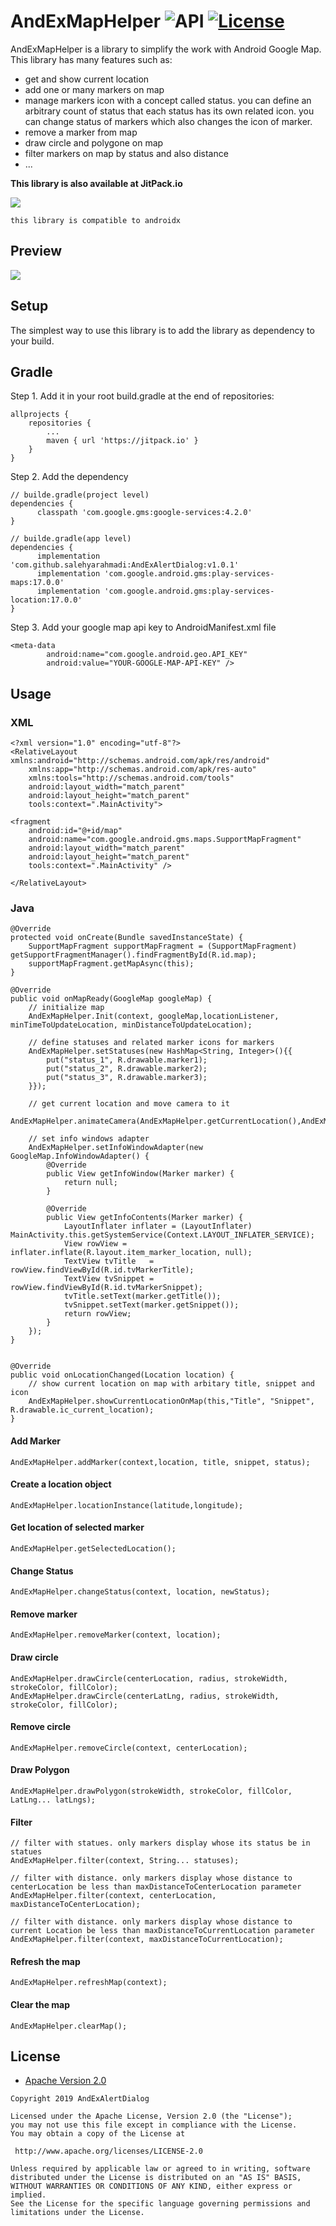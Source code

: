 AndExMapHelper ![API](https://img.shields.io/badge/API-17%2B-brightgreen.svg?style=flat) [![License](https://img.shields.io/badge/License-Apache%202.0-green.svg)](https://opensource.org/licenses/Apache-2.0)
===================

AndExMapHelper is a library to simplify the work with Android Google Map.
This library has many features such as: 
  - get and show current location
  - add one or many markers on map
  - manage markers icon with a concept called status. you can define an arbitrary count of status that each status has its own related icon. you can change status of markers which also changes the icon of marker.
  - remove a marker from map
  - draw circle and polygone on map
  - filter markers on map by status and also distance
  - ...
  



**This library is also available at JitPack.io**

[![](https://jitpack.io/v/salehyarahmadi/AndExMapHelper.svg)](https://jitpack.io/#salehyarahmadi/AndExMapHelper)



`this library is compatible to androidx`

## Preview
![](https://github.com/salehyarahmadi/AndExAlertDialog/blob/master/andex-alert-dialog.gif)

## Setup
The simplest way to use this library is to add the library as dependency to your build.

## Gradle

Step 1. Add it in your root build.gradle at the end of repositories:

	allprojects {
		repositories {
			...
			maven { url 'https://jitpack.io' }
		}
	}

Step 2. Add the dependency
  
    // builde.gradle(project level)
    dependencies {    
	      classpath 'com.google.gms:google-services:4.2.0'
	}

	// builde.gradle(app level)
    dependencies {    
	      implementation 'com.github.salehyarahmadi:AndExAlertDialog:v1.0.1'
          implementation 'com.google.android.gms:play-services-maps:17.0.0'
          implementation 'com.google.android.gms:play-services-location:17.0.0'
	}
 
Step 3. Add your google map api key to AndroidManifest.xml file
  
    <meta-data
            android:name="com.google.android.geo.API_KEY"
            android:value="YOUR-GOOGLE-MAP-API-KEY" />
 


## Usage

### XML
    
    <?xml version="1.0" encoding="utf-8"?>
    <RelativeLayout xmlns:android="http://schemas.android.com/apk/res/android"
        xmlns:app="http://schemas.android.com/apk/res-auto"
        xmlns:tools="http://schemas.android.com/tools"
        android:layout_width="match_parent"
        android:layout_height="match_parent"
        tools:context=".MainActivity">

    <fragment
        android:id="@+id/map"
        android:name="com.google.android.gms.maps.SupportMapFragment"
        android:layout_width="match_parent"
        android:layout_height="match_parent"
        tools:context=".MainActivity" />
    
    </RelativeLayout>

### Java

    @Override
    protected void onCreate(Bundle savedInstanceState) {
        SupportMapFragment supportMapFragment = (SupportMapFragment) getSupportFragmentManager().findFragmentById(R.id.map);
        supportMapFragment.getMapAsync(this);
    }

    @Override
    public void onMapReady(GoogleMap googleMap) {
        // initialize map
        AndExMapHelper.Init(context, googleMap,locationListener, minTimeToUpdateLocation, minDistanceToUpdateLocation);
        
        // define statuses and related marker icons for markers
        AndExMapHelper.setStatuses(new HashMap<String, Integer>(){{
            put("status_1", R.drawable.marker1);
            put("status_2", R.drawable.marker2);
            put("status_3", R.drawable.marker3);
        }});

        // get current location and move camera to it
        AndExMapHelper.animateCamera(AndExMapHelper.getCurrentLocation(),AndExMapHelper.DEFAULT_ZOOM);

        // set info windows adapter
        AndExMapHelper.setInfoWindowAdapter(new GoogleMap.InfoWindowAdapter() {
            @Override
            public View getInfoWindow(Marker marker) {
                return null;
            }

            @Override
            public View getInfoContents(Marker marker) {
                LayoutInflater inflater = (LayoutInflater) MainActivity.this.getSystemService(Context.LAYOUT_INFLATER_SERVICE);
                View rowView = inflater.inflate(R.layout.item_marker_location, null);
                TextView tvTitle   = rowView.findViewById(R.id.tvMarkerTitle);
                TextView tvSnippet = rowView.findViewById(R.id.tvMarkerSnippet);
                tvTitle.setText(marker.getTitle());
                tvSnippet.setText(marker.getSnippet());
                return rowView;
            }
        });
    }


    @Override
    public void onLocationChanged(Location location) {
        // show current location on map with arbitary title, snippet and icon
        AndExMapHelper.showCurrentLocationOnMap(this,"Title", "Snippet", R.drawable.ic_current_location);
    }



#### Add Marker
    AndExMapHelper.addMarker(context,location, title, snippet, status);

#### Create a location object
    AndExMapHelper.locationInstance(latitude,longitude);

#### Get location of selected marker
    AndExMapHelper.getSelectedLocation();

#### Change Status
    AndExMapHelper.changeStatus(context, location, newStatus);

#### Remove marker
    AndExMapHelper.removeMarker(context, location);

#### Draw circle
    AndExMapHelper.drawCircle(centerLocation, radius, strokeWidth, strokeColor, fillColor);
    AndExMapHelper.drawCircle(centerLatLng, radius, strokeWidth, strokeColor, fillColor);

#### Remove circle
    AndExMapHelper.removeCircle(context, centerLocation);

#### Draw Polygon
    AndExMapHelper.drawPolygon(strokeWidth, strokeColor, fillColor, LatLng... latLngs);

#### Filter
    // filter with statues. only markers display whose its status be in statues
    AndExMapHelper.filter(context, String... statuses); 

    // filter with distance. only markers display whose distance to centerLocation be less than maxDistanceToCenterLocation parameter
    AndExMapHelper.filter(context, centerLocation, maxDistanceToCenterLocation);

    // filter with distance. only markers display whose distance to current Location be less than maxDistanceToCurrentLocation parameter
    AndExMapHelper.filter(context, maxDistanceToCurrentLocation);

#### Refresh the map
    AndExMapHelper.refreshMap(context);

#### Clear the map
    AndExMapHelper.clearMap();


    


        
 ## License

* [Apache Version 2.0](http://www.apache.org/licenses/LICENSE-2.0.html)

```
Copyright 2019 AndExAlertDialog

Licensed under the Apache License, Version 2.0 (the "License");
you may not use this file except in compliance with the License.
You may obtain a copy of the License at

 http://www.apache.org/licenses/LICENSE-2.0

Unless required by applicable law or agreed to in writing, software
distributed under the License is distributed on an "AS IS" BASIS,
WITHOUT WARRANTIES OR CONDITIONS OF ANY KIND, either express or implied.
See the License for the specific language governing permissions and
limitations under the License.
       

